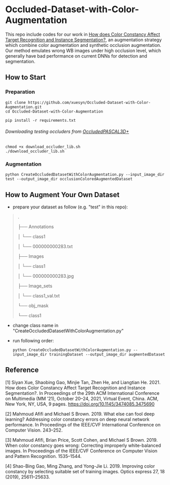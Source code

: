 # Occluded-Dataset-with-Color-Augmentation

This repo include codes for our work in [How does Color Constancy Affect Target Recognition and
Instance Segmentation?](https://doi.org/10.1145/3474085.3475690), an augmentation strategy which combine color augmentation and synthetic occlusion augmentation. Our method emulates wrong WB images under high occlusion level, which generally have bad performance on current DNNs for detection and segmentation.

## How to Start

### Preparation

```shell
git clone https://github.com/xuesyn/Occluded-Dataset-with-Color-Augmentation.git
cd Occluded-Dataset-with-Color-Augmentation

pip install -r requirements.txt
```

###### Downloading testing occluders from [OccludedPASCAL3D+](https://github.com/Angtian/OccludedPASCAL3D)

```shell
chmod +x download_occluder_lib.sh
./download_occluder_lib.sh

```

### Augmentation

```shell
python CreateOccludedDatasetWithColorAugmentation.py --input_image_dir test --output_image_dir occlusionColoredAugmentedDataset
```

## How to Augment Your Own Dataset

- prepare your dataset as follow (e.g. "test" in this repo):

> .
> 
> ├── Annotations
> 
> │   └── class1
> 
> │       └── 000000000283.txt
> 
> ├── Images
> 
> │   └── class1
> 
> │       └── 000000000283.jpg
> 
> ├── Image_sets
> 
> │   └── class1_val.txt
> 
> └── obj_mask
> 
>  └── class1

- change class name in "CreateOccludedDatasetWithColorAugmentation.py"

- run following order:

  ```shell
  python CreateOccludedDatasetWithColorAugmentation.py --input_image_dir trainingDataset --output_image_dir augmentedDataset
  ```
  
## Reference
[1] Siyan Xue, Shaobing Gao, Minjie Tan, Zhen He, and Liangtian He. 2021. How does Color Constancy Affect Target Recognition and Instance Segmentation?. In Proceedings of the 29th ACM International Conference on Multimedia (MM ’21), October 20–24, 2021, Virtual Event, China. ACM, New York, NY, USA, 9 pages. https://doi.org/10.1145/3474085.3475690

[2] Mahmoud Afifi and Michael S Brown. 2019. What else can fool deep learning? Addressing color constancy errors on deep neural network performance. In Proceedings of the IEEE/CVF International Conference on Computer Vision. 243–252.

[3] Mahmoud Afifi, Brian Price, Scott Cohen, and Michael S Brown. 2019. When color constancy goes wrong: Correcting improperly white-balanced images. In Proceedings of the IEEE/CVF Conference on Computer Vision and Pattern Recognition. 1535–1544.

[4] Shao-Bing Gao, Ming Zhang, and Yong-Jie Li. 2019. Improving color constancy by selecting suitable set of training images. Optics express 27, 18 (2019), 25611–25633.
